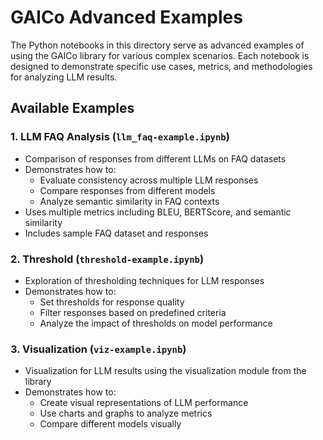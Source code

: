 # GAICo Advanced Examples

The Python notebooks in this directory serve as advanced examples of using the GAICo library for various complex scenarios. Each notebook is designed to demonstrate specific use cases, metrics, and methodologies for analyzing LLM results.

## Available Examples

### 1. LLM FAQ Analysis (`llm_faq-example.ipynb`)

- Comparison of responses from different LLMs on FAQ datasets
- Demonstrates how to:
  - Evaluate consistency across multiple LLM responses
  - Compare responses from different models
  - Analyze semantic similarity in FAQ contexts
- Uses multiple metrics including BLEU, BERTScore, and semantic similarity
- Includes sample FAQ dataset and responses

### 2. Threshold (`threshold-example.ipynb`)

- Exploration of thresholding techniques for LLM responses
- Demonstrates how to:
  - Set thresholds for response quality
  - Filter responses based on predefined criteria
  - Analyze the impact of thresholds on model performance

### 3. Visualization (`viz-example.ipynb`)

- Visualization for LLM results using the visualization module from the library
- Demonstrates how to:
  - Create visual representations of LLM performance
  - Use charts and graphs to analyze metrics
  - Compare different models visually
